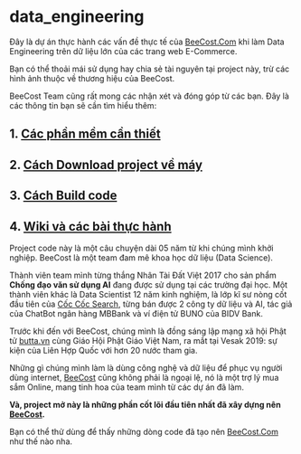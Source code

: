 # data_engineering

Đây là dự án thực hành các vấn đề thực tế của [BeeCost.Com](https://www.beecost.com) khi làm Data Engineering trên dữ liệu lớn của các trang web E-Commerce.

Bạn có thể thoải mái sử dụng hay chia sẻ tài nguyên tại project này, trừ các hình ảnh thuộc về thương hiệu của BeeCost.

BeeCost Team cũng rất mong các nhận xét và đóng góp từ các bạn. Đây là các thông tin bạn sẽ cần tìm hiểu thêm:

## 1. [Các phần mềm cần thiết](https://github.com/beecost/data_engineering/wiki#c%C3%A1c-ph%E1%BA%A7n-m%E1%BB%81m-c%E1%BA%A7n-thi%E1%BA%BFt-cho-project-n%C3%A0y)

## 2. [Cách Download project về máy](https://github.com/beecost/data_engineering/wiki#download-code-project-v%E1%BB%81-m%C3%A1y-c%E1%BB%A7a-b%E1%BA%A1n)

## 3. [Cách Build code](https://github.com/beecost/data_engineering/wiki#code-build)

## 4. [Wiki và các bài thực hành](https://github.com/beecost/data_engineering/wiki)

Project code này là một câu chuyện dài 05 năm từ khi chúng mình khởi nghiệp. BeeCost là một team đam mê khoa học dữ liệu (Data Science).

Thành viên team mình từng thắng Nhân Tài Đất Việt 2017 cho sản phẩm **Chống đạo văn sử dụng AI** đang được sử dụng tại các trường đại học. Một thành viên khác là Data Scientist 12 năm kinh nghiệm, là lớp kĩ sư nòng cốt đầu tiên của [Cốc Cốc Search](https://coccoc.com/search), từng bán được 2 công ty dữ liệu và AI, tác giả của ChatBot ngân hàng MBBank và ví điện tử BUNO của BIDV Bank.

Trước khi đến với BeeCost, chúng mình là đồng sáng lập mạng xã hội Phật tử [butta.vn](https://www.butta.vn) cùng Giáo Hội Phật Giáo Việt Nam, ra mắt tại Vesak 2019: sự kiện của Liên Hợp Quốc với hơn 20 nước tham gia.

Những gì chúng mình làm là dùng công nghệ và dữ liệu để phục vụ người dùng internet, [BeeCost](https://www.beecost.com/install?utm_source=github&utm_medium=readme&pub=data_engineering_blog) cũng không phải là ngoại lệ, nó là một trợ lý mua sắm Online, mang tinh hoa của team mình từ các dự án đã làm.

**Và, project mở này là những phần cốt lõi đầu tiên nhất đã xây dựng nên [BeeCost](https://www.beecost.com/install?utm_source=github&utm_medium=readme&pub=data_engineering_blog).**

Bạn có thể thử dùng để thấy những dòng code đã tạo nên [BeeCost.Com](https://www.beecost.com/install?utm_source=github&utm_medium=readme&pub=data_engineering_blog) như thế nào nha.
